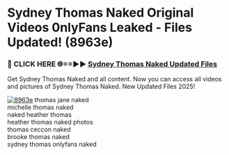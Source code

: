 # Sydney Thomas Naked Original Videos 0nlyFans Leaked - Files Updated! (8963e)

<h3>🔴 CLICK HERE 🌐==►► <a href="https://tinyurl.com/yckcrads" rel="nofollow">Sydney Thomas Naked Updated Files</a></h3>

Get Sydney Thomas Naked and all content. Now you can access all videos and pictures of Sydney Thomas Naked. New Updated Files 2025!

[![8963e](https://i.imgur.com/hpKpOFt.gif)](https://tinyurl.com/yckcrads)
thomas jane naked<br>
michelle thomas naked<br>
naked heather thomas<br>
heather thomas naked photos<br>
thomas ceccon naked<br>
brooke thomas naked<br>
sydney thomas onlyfans naked